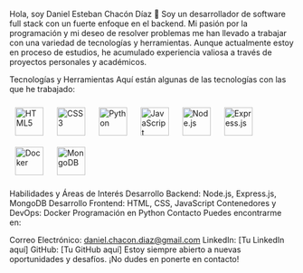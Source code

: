 Hola, soy Daniel Esteban Chacón Díaz 👋
Soy un desarrollador de software full stack con un fuerte enfoque en el backend. Mi pasión por la programación y mi deseo de resolver problemas me han llevado a trabajar con una variedad de tecnologías y herramientas. Aunque actualmente estoy en proceso de estudios, he acumulado experiencia valiosa a través de proyectos personales y académicos.

Tecnologías y Herramientas
Aquí están algunas de las tecnologías con las que he trabajado:

<a href="https://www.html.com/" target="_blank"><img style="margin: 10px" src="https://profilinator.rishav.dev/skills-assets/html5-original-wordmark.svg" alt="HTML5" height="50" /></a>
<a href="https://www.css3.com/" target="_blank"><img style="margin: 10px" src="https://profilinator.rishav.dev/skills-assets/css3-original-wordmark.svg" alt="CSS3" height="50" /></a>
<a href="https://www.python.org/" target="_blank"><img style="margin: 10px" src="https://profilinator.rishav.dev/skills-assets/python-original-wordmark.svg" alt="Python" height="50" /></a>
<a href="https://www.javascript.com/" target="_blank"><img style="margin: 10px" src="https://profilinator.rishav.dev/skills-assets/javascript-original.svg" alt="JavaScript" height="50" /></a>
<a href="https://nodejs.org/" target="_blank"><img style="margin: 10px" src="https://profilinator.rishav.dev/skills-assets/nodejs-original-wordmark.svg" alt="Node.js" height="50" /></a>
<a href="https://expressjs.com/" target="_blank"><img style="margin: 10px" src="https://profilinator.rishav.dev/skills-assets/express-original-wordmark.svg" alt="Express.js" height="50" /></a>
<a href="https://www.docker.com/" target="_blank"><img style="margin: 10px" src="https://profilinator.rishav.dev/skills-assets/docker-original-wordmark.svg" alt="Docker" height="50" /></a>
<a href="https://www.mongodb.com/" target="_blank"><img style="margin: 10px" src="https://profilinator.rishav.dev/skills-assets/mongodb-original-wordmark.svg" alt="MongoDB" height="50" /></a>

Habilidades y Áreas de Interés
Desarrollo Backend: Node.js, Express.js, MongoDB
Desarrollo Frontend: HTML, CSS, JavaScript
Contenedores y DevOps: Docker
Programación en Python
Contacto
Puedes encontrarme en:

Correo Electrónico: daniel.chacon.diaz@gmail.com
LinkedIn: [Tu LinkedIn aquí]
GitHub: [Tu GitHub aquí]
Estoy siempre abierto a nuevas oportunidades y desafíos. ¡No dudes en ponerte en contacto!
